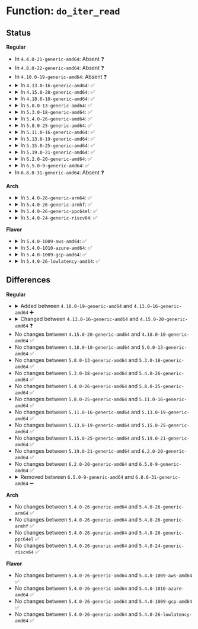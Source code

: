 # Function: <code>do_iter_read</code>

## Status
<b>Regular</b>
<ul>
<li>
In <code>4.4.0-21-generic-amd64</code>: Absent ❓
</li>
<li>
In <code>4.8.0-22-generic-amd64</code>: Absent ❓
</li>
<li>
In <code>4.10.0-19-generic-amd64</code>: Absent ❓
</li>
<li>
<details>
<summary>In <code>4.13.0-16-generic-amd64</code>: ✅</summary>

```c
ssize_t do_iter_read(struct file * file, struct iov_iter * iter, loff_t * pos, int flags)
```

```json
{
  "name": "do_iter_read",
  "collision_type": "Unique Static",
  "inline_type": "No",
  "funcs": [
    {
      "addr": 18446744071581273552,
      "name": "do_iter_read",
      "external": false,
      "loc": "fs/read_write.c:897",
      "file": "fs/read_write.c",
      "inline": "seen, unknown",
      "caller_inline": [],
      "caller_func": [
        "fs/read_write.c:compat_readv",
        "fs/read_write.c:vfs_readv",
        "fs/read_write.c:vfs_iter_read"
      ]
    }
  ],
  "symbols": [
    {
      "addr": 18446744071581273552,
      "name": "do_iter_read",
      "section": ".text",
      "bind": "STB_LOCAL",
      "size": 378
    }
  ]
}
```
</details>
</li>
<li>
<details>
<summary>In <code>4.15.0-20-generic-amd64</code>: ✅</summary>

```c
ssize_t do_iter_read(struct file * file, struct iov_iter * iter, loff_t * pos, rwf_t flags)
```

```json
{
  "name": "do_iter_read",
  "collision_type": "Unique Static",
  "inline_type": "No",
  "funcs": [
    {
      "addr": 18446744071581411792,
      "name": "do_iter_read",
      "external": false,
      "loc": "fs/read_write.c:902",
      "file": "fs/read_write.c",
      "inline": "seen, unknown",
      "caller_inline": [],
      "caller_func": [
        "fs/read_write.c:compat_readv",
        "fs/read_write.c:vfs_readv",
        "fs/read_write.c:vfs_iter_read"
      ]
    }
  ],
  "symbols": [
    {
      "addr": 18446744071581411792,
      "name": "do_iter_read",
      "section": ".text",
      "bind": "STB_LOCAL",
      "size": 384
    }
  ]
}
```
</details>
</li>
<li>
<details>
<summary>In <code>4.18.0-10-generic-amd64</code>: ✅</summary>

```c
ssize_t do_iter_read(struct file * file, struct iov_iter * iter, loff_t * pos, rwf_t flags)
```

```json
{
  "name": "do_iter_read",
  "collision_type": "Unique Static",
  "inline_type": "No",
  "funcs": [
    {
      "addr": 18446744071581567152,
      "name": "do_iter_read",
      "external": false,
      "loc": "fs/read_write.c:929",
      "file": "fs/read_write.c",
      "inline": "seen, unknown",
      "caller_inline": [],
      "caller_func": [
        "fs/read_write.c:compat_readv",
        "fs/read_write.c:vfs_readv",
        "fs/read_write.c:vfs_iter_read"
      ]
    }
  ],
  "symbols": [
    {
      "addr": 18446744071581567152,
      "name": "do_iter_read",
      "section": ".text",
      "bind": "STB_LOCAL",
      "size": 394
    }
  ]
}
```
</details>
</li>
<li>
<details>
<summary>In <code>5.0.0-13-generic-amd64</code>: ✅</summary>

```c
ssize_t do_iter_read(struct file * file, struct iov_iter * iter, loff_t * pos, rwf_t flags)
```

```json
{
  "name": "do_iter_read",
  "collision_type": "Unique Static",
  "inline_type": "No",
  "funcs": [
    {
      "addr": 18446744071581652784,
      "name": "do_iter_read",
      "external": false,
      "loc": "fs/read_write.c:926",
      "file": "fs/read_write.c",
      "inline": "seen, unknown",
      "caller_inline": [],
      "caller_func": [
        "fs/read_write.c:compat_readv",
        "fs/read_write.c:vfs_readv",
        "fs/read_write.c:vfs_iter_read"
      ]
    }
  ],
  "symbols": [
    {
      "addr": 18446744071581652784,
      "name": "do_iter_read",
      "section": ".text",
      "bind": "STB_LOCAL",
      "size": 395
    }
  ]
}
```
</details>
</li>
<li>
<details>
<summary>In <code>5.3.0-18-generic-amd64</code>: ✅</summary>

```c
ssize_t do_iter_read(struct file * file, struct iov_iter * iter, loff_t * pos, rwf_t flags)
```

```json
{
  "name": "do_iter_read",
  "collision_type": "Unique Static",
  "inline_type": "No",
  "funcs": [
    {
      "addr": 18446744071581770672,
      "name": "do_iter_read",
      "external": false,
      "loc": "fs/read_write.c:940",
      "file": "fs/read_write.c",
      "inline": "seen, unknown",
      "caller_inline": [],
      "caller_func": [
        "fs/read_write.c:compat_readv",
        "fs/read_write.c:vfs_readv",
        "fs/read_write.c:vfs_iter_read"
      ]
    }
  ],
  "symbols": [
    {
      "addr": 18446744071581770672,
      "name": "do_iter_read",
      "section": ".text",
      "bind": "STB_LOCAL",
      "size": 410
    }
  ]
}
```
</details>
</li>
<li>
<details>
<summary>In <code>5.4.0-26-generic-amd64</code>: ✅</summary>

```c
ssize_t do_iter_read(struct file * file, struct iov_iter * iter, loff_t * pos, rwf_t flags)
```

```json
{
  "name": "do_iter_read",
  "collision_type": "Unique Static",
  "inline_type": "No",
  "funcs": [
    {
      "addr": 18446744071581842896,
      "name": "do_iter_read",
      "external": false,
      "loc": "fs/read_write.c:940",
      "file": "fs/read_write.c",
      "inline": "seen, unknown",
      "caller_inline": [],
      "caller_func": [
        "fs/read_write.c:compat_readv",
        "fs/read_write.c:vfs_readv",
        "fs/read_write.c:vfs_iter_read"
      ]
    }
  ],
  "symbols": [
    {
      "addr": 18446744071581842896,
      "name": "do_iter_read",
      "section": ".text",
      "bind": "STB_LOCAL",
      "size": 410
    }
  ]
}
```
</details>
</li>
<li>
<details>
<summary>In <code>5.8.0-25-generic-amd64</code>: ✅</summary>

```c
ssize_t do_iter_read(struct file * file, struct iov_iter * iter, loff_t * pos, rwf_t flags)
```

```json
{
  "name": "do_iter_read",
  "collision_type": "Unique Static",
  "inline_type": "No",
  "funcs": [
    {
      "addr": 18446744071582067232,
      "name": "do_iter_read",
      "external": false,
      "loc": "fs/read_write.c:968",
      "file": "fs/read_write.c",
      "inline": "seen, unknown",
      "caller_inline": [],
      "caller_func": [
        "fs/read_write.c:compat_readv",
        "fs/read_write.c:vfs_readv",
        "fs/read_write.c:vfs_iter_read"
      ]
    }
  ],
  "symbols": [
    {
      "addr": 18446744071582067232,
      "name": "do_iter_read",
      "section": ".text",
      "bind": "STB_LOCAL",
      "size": 300
    }
  ]
}
```
</details>
</li>
<li>
<details>
<summary>In <code>5.11.0-16-generic-amd64</code>: ✅</summary>

```c
ssize_t do_iter_read(struct file * file, struct iov_iter * iter, loff_t * pos, rwf_t flags)
```

```json
{
  "name": "do_iter_read",
  "collision_type": "Unique Static",
  "inline_type": "No",
  "funcs": [
    {
      "addr": 18446744071582114000,
      "name": "do_iter_read",
      "external": false,
      "loc": "fs/read_write.c:784",
      "file": "fs/read_write.c",
      "inline": "seen, unknown",
      "caller_inline": [],
      "caller_func": [
        "fs/read_write.c:vfs_readv",
        "fs/read_write.c:vfs_iter_read"
      ]
    }
  ],
  "symbols": [
    {
      "addr": 18446744071582114000,
      "name": "do_iter_read",
      "section": ".text",
      "bind": "STB_LOCAL",
      "size": 329
    }
  ]
}
```
</details>
</li>
<li>
<details>
<summary>In <code>5.13.0-19-generic-amd64</code>: ✅</summary>

```c
ssize_t do_iter_read(struct file * file, struct iov_iter * iter, loff_t * pos, rwf_t flags)
```

```json
{
  "name": "do_iter_read",
  "collision_type": "Unique Static",
  "inline_type": "No",
  "funcs": [
    {
      "addr": 18446744071582137104,
      "name": "do_iter_read",
      "external": false,
      "loc": "fs/read_write.c:782",
      "file": "fs/read_write.c",
      "inline": "seen, unknown",
      "caller_inline": [],
      "caller_func": [
        "fs/read_write.c:vfs_readv",
        "fs/read_write.c:vfs_iter_read"
      ]
    }
  ],
  "symbols": [
    {
      "addr": 18446744071582137104,
      "name": "do_iter_read",
      "section": ".text",
      "bind": "STB_LOCAL",
      "size": 329
    }
  ]
}
```
</details>
</li>
<li>
<details>
<summary>In <code>5.15.0-25-generic-amd64</code>: ✅</summary>

```c
ssize_t do_iter_read(struct file * file, struct iov_iter * iter, loff_t * pos, rwf_t flags)
```

```json
{
  "name": "do_iter_read",
  "collision_type": "Unique Static",
  "inline_type": "No",
  "funcs": [
    {
      "addr": 18446744071582455584,
      "name": "do_iter_read",
      "external": false,
      "loc": "fs/read_write.c:773",
      "file": "fs/read_write.c",
      "inline": "seen, unknown",
      "caller_inline": [],
      "caller_func": [
        "fs/read_write.c:vfs_readv",
        "fs/read_write.c:vfs_iter_read"
      ]
    }
  ],
  "symbols": [
    {
      "addr": 18446744071582455584,
      "name": "do_iter_read",
      "section": ".text",
      "bind": "STB_LOCAL",
      "size": 345
    }
  ]
}
```
</details>
</li>
<li>
<details>
<summary>In <code>5.19.0-21-generic-amd64</code>: ✅</summary>

```c
ssize_t do_iter_read(struct file * file, struct iov_iter * iter, loff_t * pos, rwf_t flags)
```

```json
{
  "name": "do_iter_read",
  "collision_type": "Unique Static",
  "inline_type": "No",
  "funcs": [
    {
      "addr": 18446744071582971664,
      "name": "do_iter_read",
      "external": false,
      "loc": "fs/read_write.c:784",
      "file": "fs/read_write.c",
      "inline": "seen, unknown",
      "caller_inline": [],
      "caller_func": [
        "fs/read_write.c:vfs_readv",
        "fs/read_write.c:vfs_iter_read"
      ]
    }
  ],
  "symbols": [
    {
      "addr": 18446744071582971664,
      "name": "do_iter_read",
      "section": ".text",
      "bind": "STB_LOCAL",
      "size": 360
    }
  ]
}
```
</details>
</li>
<li>
<details>
<summary>In <code>6.2.0-20-generic-amd64</code>: ✅</summary>

```c
ssize_t do_iter_read(struct file * file, struct iov_iter * iter, loff_t * pos, rwf_t flags)
```

```json
{
  "name": "do_iter_read",
  "collision_type": "Unique Static",
  "inline_type": "No",
  "funcs": [
    {
      "addr": 18446744071583530176,
      "name": "do_iter_read",
      "external": false,
      "loc": "fs/read_write.c:777",
      "file": "fs/read_write.c",
      "inline": "seen, unknown",
      "caller_inline": [],
      "caller_func": [
        "fs/read_write.c:vfs_readv",
        "fs/read_write.c:vfs_iter_read"
      ]
    }
  ],
  "symbols": [
    {
      "addr": 18446744071583530176,
      "name": "do_iter_read",
      "section": ".text",
      "bind": "STB_LOCAL",
      "size": 360
    }
  ]
}
```
</details>
</li>
<li>
<details>
<summary>In <code>6.5.0-9-generic-amd64</code>: ✅</summary>

```c
ssize_t do_iter_read(struct file * file, struct iov_iter * iter, loff_t * pos, rwf_t flags)
```

```json
{
  "name": "do_iter_read",
  "collision_type": "Unique Static",
  "inline_type": "No",
  "funcs": [
    {
      "addr": 18446744071583744528,
      "name": "do_iter_read",
      "external": false,
      "loc": "fs/read_write.c:776",
      "file": "fs/read_write.c",
      "inline": "seen, unknown",
      "caller_inline": [],
      "caller_func": [
        "fs/read_write.c:vfs_readv",
        "fs/read_write.c:vfs_iter_read"
      ]
    }
  ],
  "symbols": [
    {
      "addr": 18446744071583744528,
      "name": "do_iter_read",
      "section": ".text",
      "bind": "STB_LOCAL",
      "size": 420
    }
  ]
}
```
</details>
</li>
<li>
In <code>6.8.0-31-generic-amd64</code>: Absent ❓
</li>
</ul>
<b>Arch</b>
<ul>
<li>
<details>
<summary>In <code>5.4.0-26-generic-arm64</code>: ✅</summary>

```c
ssize_t do_iter_read(struct file * file, struct iov_iter * iter, loff_t * pos, rwf_t flags)
```

```json
{
  "name": "do_iter_read",
  "collision_type": "Unique Static",
  "inline_type": "No",
  "funcs": [
    {
      "addr": 18446603336493307944,
      "name": "do_iter_read",
      "external": false,
      "loc": "fs/read_write.c:940",
      "file": "fs/read_write.c",
      "inline": "seen, unknown",
      "caller_inline": [],
      "caller_func": [
        "fs/read_write.c:compat_readv",
        "fs/read_write.c:vfs_readv",
        "fs/read_write.c:vfs_iter_read"
      ]
    }
  ],
  "symbols": [
    {
      "addr": 18446603336493307944,
      "name": "do_iter_read",
      "section": ".text",
      "bind": "STB_LOCAL",
      "size": 436
    }
  ]
}
```
</details>
</li>
<li>
<details>
<summary>In <code>5.4.0-26-generic-armhf</code>: ✅</summary>

```c
ssize_t do_iter_read(struct file * file, struct iov_iter * iter, loff_t * pos, rwf_t flags)
```

```json
{
  "name": "do_iter_read",
  "collision_type": "Unique Static",
  "inline_type": "No",
  "funcs": [
    {
      "addr": 3226910664,
      "name": "do_iter_read",
      "external": false,
      "loc": "fs/read_write.c:940",
      "file": "fs/read_write.c",
      "inline": "seen, unknown",
      "caller_inline": [],
      "caller_func": [
        "fs/read_write.c:vfs_readv",
        "fs/read_write.c:vfs_iter_read"
      ]
    }
  ],
  "symbols": [
    {
      "addr": 3226910664,
      "name": "do_iter_read",
      "section": ".text",
      "bind": "STB_LOCAL",
      "size": 432
    }
  ]
}
```
</details>
</li>
<li>
<details>
<summary>In <code>5.4.0-26-generic-ppc64el</code>: ✅</summary>

```c
ssize_t do_iter_read(struct file * file, struct iov_iter * iter, loff_t * pos, rwf_t flags)
```

```json
{
  "name": "do_iter_read",
  "collision_type": "Unique Static",
  "inline_type": "No",
  "funcs": [
    {
      "addr": 13835058055286848560,
      "name": "do_iter_read",
      "external": false,
      "loc": "fs/read_write.c:940",
      "file": "fs/read_write.c",
      "inline": "seen, unknown",
      "caller_inline": [],
      "caller_func": [
        "fs/read_write.c:compat_readv",
        "fs/read_write.c:vfs_readv",
        "fs/read_write.c:vfs_iter_read"
      ]
    }
  ],
  "symbols": [
    {
      "addr": 13835058055286848560,
      "name": "do_iter_read",
      "section": ".text",
      "bind": "STB_LOCAL",
      "size": 716
    }
  ]
}
```
</details>
</li>
<li>
<details>
<summary>In <code>5.4.0-24-generic-riscv64</code>: ✅</summary>

```c
ssize_t do_iter_read(struct file * file, struct iov_iter * iter, loff_t * pos, rwf_t flags)
```

```json
{
  "name": "do_iter_read",
  "collision_type": "Unique Static",
  "inline_type": "No",
  "funcs": [
    {
      "addr": 18446743936273049508,
      "name": "do_iter_read",
      "external": false,
      "loc": "fs/read_write.c:940",
      "file": "fs/read_write.c",
      "inline": "seen, unknown",
      "caller_inline": [],
      "caller_func": [
        "fs/read_write.c:vfs_readv",
        "fs/read_write.c:vfs_iter_read"
      ]
    }
  ],
  "symbols": [
    {
      "addr": 18446743936273049508,
      "name": "do_iter_read",
      "section": ".text",
      "bind": "STB_LOCAL",
      "size": 340
    }
  ]
}
```
</details>
</li>
</ul>
<b>Flavor</b>
<ul>
<li>
<details>
<summary>In <code>5.4.0-1009-aws-amd64</code>: ✅</summary>

```c
ssize_t do_iter_read(struct file * file, struct iov_iter * iter, loff_t * pos, rwf_t flags)
```

```json
{
  "name": "do_iter_read",
  "collision_type": "Unique Static",
  "inline_type": "No",
  "funcs": [
    {
      "addr": 18446744071581811632,
      "name": "do_iter_read",
      "external": false,
      "loc": "fs/read_write.c:940",
      "file": "fs/read_write.c",
      "inline": "seen, unknown",
      "caller_inline": [],
      "caller_func": [
        "fs/read_write.c:compat_readv",
        "fs/read_write.c:vfs_readv",
        "fs/read_write.c:vfs_iter_read"
      ]
    }
  ],
  "symbols": [
    {
      "addr": 18446744071581811632,
      "name": "do_iter_read",
      "section": ".text",
      "bind": "STB_LOCAL",
      "size": 410
    }
  ]
}
```
</details>
</li>
<li>
<details>
<summary>In <code>5.4.0-1010-azure-amd64</code>: ✅</summary>

```c
ssize_t do_iter_read(struct file * file, struct iov_iter * iter, loff_t * pos, rwf_t flags)
```

```json
{
  "name": "do_iter_read",
  "collision_type": "Unique Static",
  "inline_type": "No",
  "funcs": [
    {
      "addr": 18446744071581749296,
      "name": "do_iter_read",
      "external": false,
      "loc": "fs/read_write.c:940",
      "file": "fs/read_write.c",
      "inline": "seen, unknown",
      "caller_inline": [],
      "caller_func": [
        "fs/read_write.c:compat_readv",
        "fs/read_write.c:vfs_readv",
        "fs/read_write.c:vfs_iter_read"
      ]
    }
  ],
  "symbols": [
    {
      "addr": 18446744071581749296,
      "name": "do_iter_read",
      "section": ".text",
      "bind": "STB_LOCAL",
      "size": 410
    }
  ]
}
```
</details>
</li>
<li>
<details>
<summary>In <code>5.4.0-1009-gcp-amd64</code>: ✅</summary>

```c
ssize_t do_iter_read(struct file * file, struct iov_iter * iter, loff_t * pos, rwf_t flags)
```

```json
{
  "name": "do_iter_read",
  "collision_type": "Unique Static",
  "inline_type": "No",
  "funcs": [
    {
      "addr": 18446744071581802944,
      "name": "do_iter_read",
      "external": false,
      "loc": "fs/read_write.c:940",
      "file": "fs/read_write.c",
      "inline": "seen, unknown",
      "caller_inline": [],
      "caller_func": [
        "fs/read_write.c:compat_readv",
        "fs/read_write.c:vfs_readv",
        "fs/read_write.c:vfs_iter_read"
      ]
    }
  ],
  "symbols": [
    {
      "addr": 18446744071581802944,
      "name": "do_iter_read",
      "section": ".text",
      "bind": "STB_LOCAL",
      "size": 410
    }
  ]
}
```
</details>
</li>
<li>
<details>
<summary>In <code>5.4.0-26-lowlatency-amd64</code>: ✅</summary>

```c
ssize_t do_iter_read(struct file * file, struct iov_iter * iter, loff_t * pos, rwf_t flags)
```

```json
{
  "name": "do_iter_read",
  "collision_type": "Unique Static",
  "inline_type": "No",
  "funcs": [
    {
      "addr": 18446744071581872160,
      "name": "do_iter_read",
      "external": false,
      "loc": "fs/read_write.c:940",
      "file": "fs/read_write.c",
      "inline": "seen, unknown",
      "caller_inline": [],
      "caller_func": [
        "fs/read_write.c:compat_readv",
        "fs/read_write.c:vfs_readv",
        "fs/read_write.c:vfs_iter_read"
      ]
    }
  ],
  "symbols": [
    {
      "addr": 18446744071581872160,
      "name": "do_iter_read",
      "section": ".text",
      "bind": "STB_LOCAL",
      "size": 410
    }
  ]
}
```
</details>
</li>
</ul>

## Differences
<b>Regular</b>
<ul>
<li>
<details>
<summary>Added between <code>4.10.0-19-generic-amd64</code> and <code>4.13.0-16-generic-amd64</code> ➕</summary>

```c
ssize_t do_iter_read(struct file * file, struct iov_iter * iter, loff_t * pos, int flags)
```
</details>
</li>
<li>
<details>
<summary>Changed between <code>4.13.0-16-generic-amd64</code> and <code>4.15.0-20-generic-amd64</code> ❓</summary>
<ul>
<li>
<b>Param type changed. </b>
<code>int flags</code> ➡️ <code>rwf_t flags</code>
</li>
</ul>
</details>
</li>
<li>
No changes between <code>4.15.0-20-generic-amd64</code> and <code>4.18.0-10-generic-amd64</code> ✅
</li>
<li>
No changes between <code>4.18.0-10-generic-amd64</code> and <code>5.0.0-13-generic-amd64</code> ✅
</li>
<li>
No changes between <code>5.0.0-13-generic-amd64</code> and <code>5.3.0-18-generic-amd64</code> ✅
</li>
<li>
No changes between <code>5.3.0-18-generic-amd64</code> and <code>5.4.0-26-generic-amd64</code> ✅
</li>
<li>
No changes between <code>5.4.0-26-generic-amd64</code> and <code>5.8.0-25-generic-amd64</code> ✅
</li>
<li>
No changes between <code>5.8.0-25-generic-amd64</code> and <code>5.11.0-16-generic-amd64</code> ✅
</li>
<li>
No changes between <code>5.11.0-16-generic-amd64</code> and <code>5.13.0-19-generic-amd64</code> ✅
</li>
<li>
No changes between <code>5.13.0-19-generic-amd64</code> and <code>5.15.0-25-generic-amd64</code> ✅
</li>
<li>
No changes between <code>5.15.0-25-generic-amd64</code> and <code>5.19.0-21-generic-amd64</code> ✅
</li>
<li>
No changes between <code>5.19.0-21-generic-amd64</code> and <code>6.2.0-20-generic-amd64</code> ✅
</li>
<li>
No changes between <code>6.2.0-20-generic-amd64</code> and <code>6.5.0-9-generic-amd64</code> ✅
</li>
<li>
<details>
<summary>Removed between <code>6.5.0-9-generic-amd64</code> and <code>6.8.0-31-generic-amd64</code> ➖</summary>

```c
ssize_t do_iter_read(struct file * file, struct iov_iter * iter, loff_t * pos, rwf_t flags)
```
</details>
</li>
</ul>
<b>Arch</b>
<ul>
<li>
No changes between <code>5.4.0-26-generic-amd64</code> and <code>5.4.0-26-generic-arm64</code> ✅
</li>
<li>
No changes between <code>5.4.0-26-generic-amd64</code> and <code>5.4.0-26-generic-armhf</code> ✅
</li>
<li>
No changes between <code>5.4.0-26-generic-amd64</code> and <code>5.4.0-26-generic-ppc64el</code> ✅
</li>
<li>
No changes between <code>5.4.0-26-generic-amd64</code> and <code>5.4.0-24-generic-riscv64</code> ✅
</li>
</ul>
<b>Flavor</b>
<ul>
<li>
No changes between <code>5.4.0-26-generic-amd64</code> and <code>5.4.0-1009-aws-amd64</code> ✅
</li>
<li>
No changes between <code>5.4.0-26-generic-amd64</code> and <code>5.4.0-1010-azure-amd64</code> ✅
</li>
<li>
No changes between <code>5.4.0-26-generic-amd64</code> and <code>5.4.0-1009-gcp-amd64</code> ✅
</li>
<li>
No changes between <code>5.4.0-26-generic-amd64</code> and <code>5.4.0-26-lowlatency-amd64</code> ✅
</li>
</ul>
